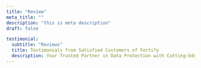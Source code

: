 ```yaml
---
title: "Review"
meta_title: ""
description: "this is meta description"
draft: false

testimonial:
  subtitle: "Reviews"
  title: Testimonials from Satisfied Customers of Fortify
  description: Your Trusted Partner in Data Protection with Cutting-Edge Solutions for <br> Comprehensive Data Security.
---
```

